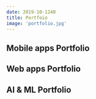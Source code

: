 ```yaml
---
date: 2019-10-1240
title: Portfoio
image: 'portfolio.jpg'
---
```


## Mobile apps Portfolio

## Web apps Portfolio

## AI & ML Portfolio

